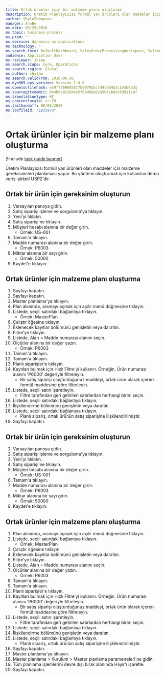 ```yaml
---
title: Ortak ürünler için bir malzeme planı oluşturma
description: Üretim Planlayıcısı formül yan ürünleri olan maddeler için malzeme gereksinimleri planlaması yapar.
author: ShylaThompson
manager: AnnBe
ms.date: 08/29/2018
ms.topic: business-process
ms.prod: ''
ms.service: dynamics-ax-applications
ms.technology: ''
ms.search.form: DefaultDashboard, SalesOrderProcessingWorkspace, SalesCreateOrder, SalesTable, ReqCreatePlanWorkspace, ReqTransPlanCard, SysQueryForm, ReqTransPo
audience: Application User
ms.reviewer: josaw
ms.search.scope: Core, Operations
ms.search.region: Global
ms.author: shylaw
ms.search.validFrom: 2016-06-30
ms.dyn365.ops.version: Version 7.0.0
ms.openlocfilehash: e59ff769685677b0970dbc7d4c9d4d2c1e5b63d1
ms.sourcegitcommit: 8b4b6a9226d4e5f66498ab2a5b4160e26dd112af
ms.translationtype: HT
ms.contentlocale: tr-TR
ms.lasthandoff: 08/01/2019
ms.locfileid: "1835970"
---
```

# <a name="create-a-material-plan-for-co-products"></a>Ortak ürünler için bir malzeme planı oluşturma

[!include [task guide banner](../../includes/task-guide-banner.md)]

Üretim Planlayıcısı formül yan ürünleri olan maddeler için malzeme gereksinimleri planlaması yapar. Bu yöntemi oluşturmak için kullanılan demo verisi şirketi USP2'dir.


## <a name="create-requirement-for-a-co-product"></a>Ortak bir ürün için gereksinim oluşturun
1. Varsayılan panoya gidin.
2. Satış siparişi işleme ve sorgulama'ya tıklayın.
3. Yeni'yi tıklatın.
4. Satış siparişi'ne tıklayın.
5. Müşteri hesabı alanına bir değer girin.
    * Örnek: US-001  
6. Tamam'a tıklayın.
7. Madde numarası alanına bir değer girin.
    * Örnek: P6003  
8. Miktar alanına bir sayı girin.
    * Örnek: 50000  
9. Kaydet'e tıklayın.

## <a name="create-a-material-plan-for-co-products"></a>Ortak ürünler için malzeme planı oluşturma
1. Sayfayı kapatın.
2. Sayfayı kapatın.
3. Master planlama'ya tıklayın.
4. Plan alanında, aramayı açmak için açılır menü düğmesine tıklayın.
5. Listede, seçili satırdaki bağlantıya tıklayın.
    * Örnek: MasterPlan  
6. Çalıştır öğesine tıklayın.
7. Eklenecek kayıtlar bölümünü genişletin veya daraltın.
8. Filtre'ye tıklayın.
9. Listede, Alan = Madde numarası alanını seçin.
10. Ölçütler alanına bir değer yazın.
    * Örnek: P6003  
11. Tamam'a tıklayın.
12. Tamam'a tıklayın.
13. Planlı siparişler'e tıklayın.
14. Kayıtları bulmak için Hızlı Filtre'yi kullanın. Örneğin, Ürün numarası alanını 'P6000' değeriyle filtreleyin.
    * Bir satış siparişi oluşturduğunuz maddeyi, ortak ürün olarak içeren formül maddesine göre filtreleyin.  
15. Listede, seçili satırı işaretleyin.
    * Filtre tarafından geri getirilen satırlardan herhangi birini seçin.  
16. Listede, seçili satırdaki bağlantıya tıklayın.
17. İlişkilendirme bölümünü genişletin veya daraltın.
18. Listede, seçili satırdaki bağlantıya tıklayın.
    * Planlı sipariş, ortak ürünün satış siparişine ilişkilendirilmiştir.  
19. Sayfayı kapatın.

## <a name="create-requirement-for-a-co-product"></a>Ortak bir ürün için gereksinim oluşturun
1. Varsayılan panoya gidin.
2. Satış siparişi işleme ve sorgulama'ya tıklayın.
3. Yeni'yi tıklatın.
4. Satış siparişi'ne tıklayın.
5. Müşteri hesabı alanına bir değer girin.
    * Örnek: US-001  
6. Tamam'a tıklayın.
7. Madde numarası alanına bir değer girin.
    * Örnek: P6003  
8. Miktar alanına bir sayı girin.
    * Örnek: 50000  
9. Kaydet'e tıklayın.

## <a name="create-a-material-plan-for-co-products"></a>Ortak ürünler için malzeme planı oluşturma
1. Plan alanında, aramayı açmak için açılır menü düğmesine tıklayın.
2. Listede, seçili satırdaki bağlantıya tıklayın.
    * Örnek: MasterPlan  
3. Çalıştır öğesine tıklayın.
4. Eklenecek kayıtlar bölümünü genişletin veya daraltın.
5. Filtre'ye tıklayın.
6. Listede, Alan = Madde numarası alanını seçin.
7. Ölçütler alanına bir değer yazın.
    * Örnek: P6003  
8. Tamam'a tıklayın.
9. Tamam'a tıklayın.
10. Planlı siparişler'e tıklayın.
11. Kayıtları bulmak için Hızlı Filtre'yi kullanın. Örneğin, Ürün numarası alanını 'P6000' değeriyle filtreleyin.
    * Bir satış siparişi oluşturduğunuz maddeyi, ortak ürün olarak içeren formül maddesine göre filtreleyin.  
12. Listede, seçili satırı işaretleyin.
    * Filtre tarafından geri getirilen satırlardan herhangi birini seçin.  
13. Listede, seçili satırdaki bağlantıya tıklayın.
14. İlişkilendirme bölümünü genişletin veya daraltın.
15. Listede, seçili satırdaki bağlantıya tıklayın.
    * Planlı sipariş, ortak ürünün satış siparişine ilişkilendirilmiştir.  
16. Sayfayı kapatın.
17. Master planlama'ya tıklayın.
18. Master planlama > Kurulum > Master planlama parametreleri'ne gidin.
19. Tüm planlama işlemlerini devre dışı bırak alanında Hayır'ı işaretle.
20. Sayfayı kapatın.

